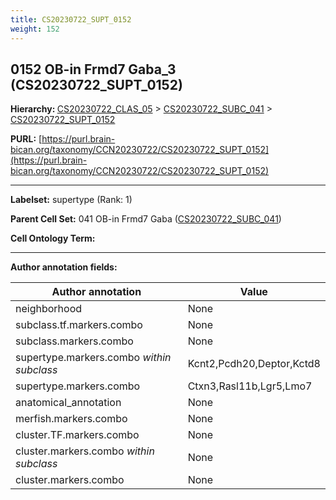 ```yaml
---
title: CS20230722_SUPT_0152
weight: 152
---
```

## 0152 OB-in Frmd7 Gaba_3 (CS20230722_SUPT_0152)
<b>Hierarchy: </b>
[CS20230722_CLAS_05](../CS20230722_CLAS_05) >
[CS20230722_SUBC_041](../CS20230722_SUBC_041) >
[CS20230722_SUPT_0152](../CS20230722_SUPT_0152)

**PURL:** [https://purl.brain-bican.org/taxonomy/CCN20230722/CS20230722_SUPT_0152](https://purl.brain-bican.org/taxonomy/CCN20230722/CS20230722_SUPT_0152)

---


**Labelset:** supertype (Rank: 1)

**Parent Cell Set:** 041 OB-in Frmd7 Gaba ([CS20230722_SUBC_041](../CS20230722_SUBC_041))



**Cell Ontology Term:** 

[MARKER GENES.]: #


---

[TRANSFERRED ANNOTATIONS.]: #


[AUTHOR ANNOTATION FIELDS.]: #


**Author annotation fields:**

| Author annotation | Value |
|-------------------|-------|
|neighborhood|None|
|subclass.tf.markers.combo|None|
|subclass.markers.combo|None|
|supertype.markers.combo _within subclass_|Kcnt2,Pcdh20,Deptor,Kctd8|
|supertype.markers.combo|Ctxn3,Rasl11b,Lgr5,Lmo7|
|anatomical_annotation|None|
|merfish.markers.combo|None|
|cluster.TF.markers.combo|None|
|cluster.markers.combo _within subclass_|None|
|cluster.markers.combo|None|
